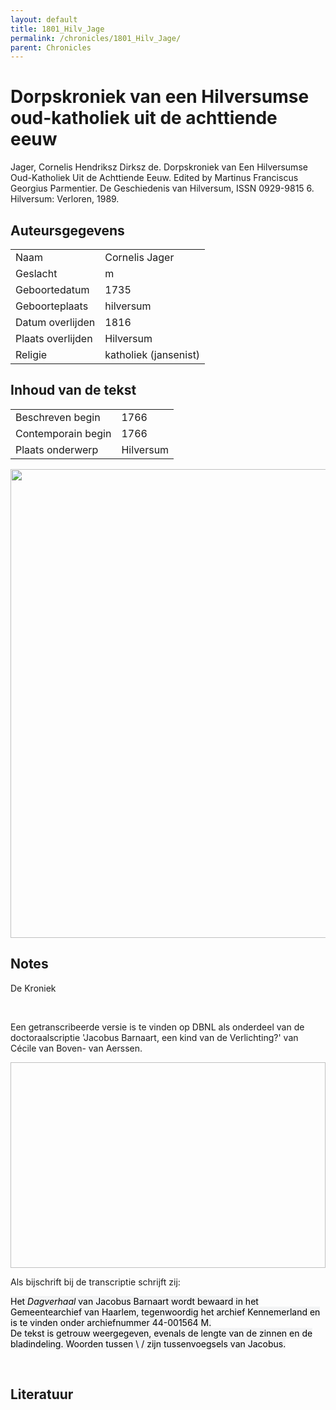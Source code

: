 ```yaml
---
layout: default
title: 1801_Hilv_Jage
permalink: /chronicles/1801_Hilv_Jage/
parent: Chronicles
--- 
```



# Dorpskroniek van een Hilversumse oud-katholiek uit de achttiende eeuw 

Jager, Cornelis Hendriksz Dirksz de. Dorpskroniek van Een Hilversumse Oud-Katholiek Uit de Achttiende Eeuw. Edited by Martinus Franciscus Georgius Parmentier. De Geschiedenis van Hilversum, ISSN 0929-9815 6. Hilversum: Verloren, 1989. 

## Auteursgegevens 

| | | 
| --------------- | --------------- | 
| Naam | Cornelis Jager | 
| Geslacht | m | 
 | Geboortedatum | 1735 | 
| Geboorteplaats | hilversum | 
| Datum overlijden | 1816 | 
| Plaats overlijden | Hilversum | 
| Religie | katholiek (jansenist) | 

## Inhoud van de tekst 

| | | 
| --------------- | --------------- | 
| Beschreven begin | 1766 | 
| Contemporain begin | 1766 | 
| Plaats onderwerp | Hilversum | 

[<img src="..\..\barplots_chronicles\1801_Hilv_Jage.jpg" width="750"/>](..\..\barplots_chronicles\1801_Hilv_Jage.jpg) 

## Notes 

<div data-schema-version="8"><p>De Kroniek</p>
<p>&nbsp;</p>
<p>Een getranscribeerde versie is te vinden op DBNL als onderdeel van de doctoraalscriptie 'Jacobus Barnaart, een kind van de Verlichting?' van Cécile van Boven- van Aerssen.</p>
<p><img alt="" data-attachment-key="XMKBAG3I" width="606" height="329"></p>
<p>Als bijschrift bij de transcriptie schrijft zij:</p>
<p><span style="color: #000000"><span style="background-color: #f3f4f5">Het&nbsp;</span></span><em><span style="color: #000000"><span style="background-color: #f3f4f5">Dagverhaal</span></span></em><span style="color: #000000"><span style="background-color: #f3f4f5">&nbsp;van Jacobus Barnaart wordt bewaard in het Gemeentearchief van Haarlem, tegenwoordig het archief Kennemerland en is te vinden onder archiefnummer 44-001564 M.<br>De tekst is getrouw weergegeven, evenals de lengte van de zinnen en de bladindeling. Woorden tussen \ / zijn tussenvoegsels van Jacobus.</span></span></p>
<p>&nbsp;</p>
</div> 

## Literatuur 

